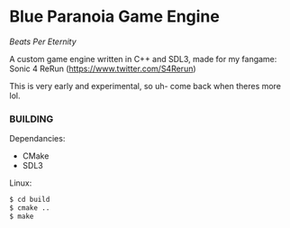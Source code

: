 # Blue Paranoia Game Engine
_Beats Per Eternity_

A custom game engine written in C++ and SDL3, made for my fangame: Sonic 4 ReRun (https://www.twitter.com/S4Rerun)


This is very early and experimental, so uh- come back when theres more lol.


### BUILDING

Dependancies:
- CMake
- SDL3

Linux:
```bash
$ cd build
$ cmake ..
$ make
```
